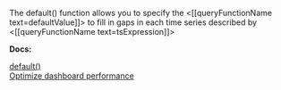 The default() function allows you to specify the <[[queryFunctionName text=defaultValue]]> to fill in gaps in each time series described by <[[queryFunctionName text=tsExpression]]>

**Docs:**

[default()](https://docs.wavefront.com/ts_default.html)<br>
[Optimize dashboard performance](https://docs.wavefront.com/ui_dashboards.html#ensure-optimal-dashboard-performance)
